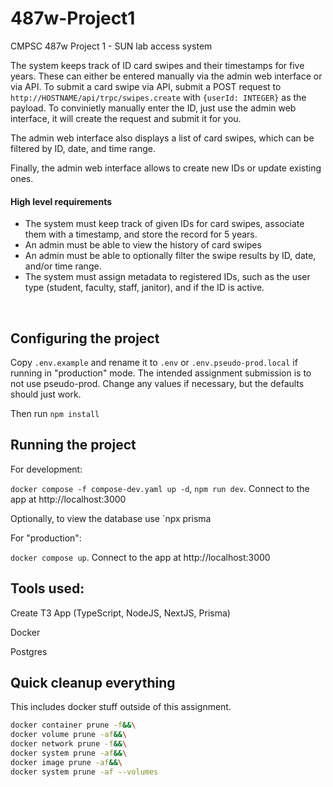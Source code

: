 # 487w-Project1
CMPSC 487w Project 1 - SUN lab access system

The system keeps track of ID card swipes and their timestamps for five years. These can either be entered manually via the admin web interface or via API. To submit a card swipe via API, submit a POST request to `http://HOSTNAME/api/trpc/swipes.create` with `{userId: INTEGER}` as the payload. To convinietly manually enter the ID, just use the admin web interface, it will create the request and submit it for you.

The admin web interface also displays a list of card swipes, which can be filtered by ID, date, and time range.

Finally, the admin web interface allows to create new IDs or update existing ones. 

#### High level requirements
- The system must keep track of given IDs for card swipes, associate them with a timestamp, and store the record for 5 years.
- An admin must be able to view the history of card swipes
- An admin must be able to optionally filter the swipe results by ID, date, and/or time range.
- The system must assign metadata to registered IDs, such as the user type (student, faculty, staff, janitor), and if the ID is active.

<br>

## Configuring the project
Copy `.env.example` and rename it to `.env` or `.env.pseudo-prod.local` if running in "production" mode. The intended assignment submission is to not use pseudo-prod. Change any values if necessary, but the defaults should just work.

Then run `npm install`

## Running the project
For development:

`docker compose -f compose-dev.yaml up -d`, `npm run dev`. Connect to the app at http://localhost:3000

Optionally, to view the database use `npx prisma 

For "production":

`docker compose up`. Connect to the app at http://localhost:3000



## Tools used:
Create T3 App (TypeScript, NodeJS, NextJS, Prisma)

Docker

Postgres


## Quick cleanup everything
This includes docker stuff outside of this assignment.
```sh
docker container prune -f&&\
docker volume prune -af&&\
docker network prune -f&&\
docker system prune -af&&\
docker image prune -af&&\
docker system prune -af --volumes
```